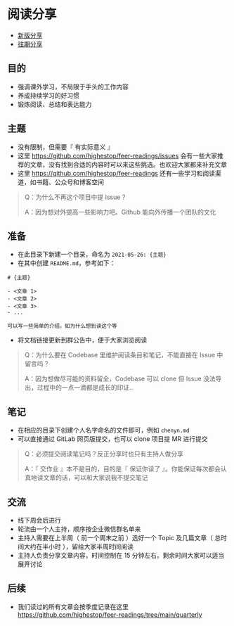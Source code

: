 # 阅读分享

- [新版分享](https://gitlab.zhenguanyu.com/feer/sharings/tree/master/feer-readings)
- [往期分享](https://confluence.zhenguanyu.com/pages/viewpage.action?pageId=112920531)

## 目的

- 强调课外学习，不局限于手头的工作内容
- 养成持续学习的好习惯
- 锻炼阅读、总结和表达能力

## 主题

- 没有限制，但需要『 有实际意义 』
- 这里 <https://github.com/highestop/feer-readings/issues> 会有一些大家推荐的文章，没有找到合适的内容时可以来这些挑选。也欢迎大家都来补充文章
- 这里 <https://github.com/highestop/feer-readings> 还有一些学习和阅读渠道，如书籍、公众号和博客空间

> Q：为什么不再这个项目中提 Issue？
> 
> A：因为想对外提高一些影响力吧。Github 能向外传播一个团队的文化

## 准备

- 在此目录下新建一个目录，命名为 `2021-05-26: {主题}`
- 在其中创建 `README.md`，参考如下：

```
# {主题}

- <文章 1>
- <文章 2>
- <文章 3>
- ...

可以写一些简单的介绍，如为什么想到读这个等
```

- 将文档链接更新到群公告中，便于大家浏览阅读

> Q：为什么要在 Codebase 里维护阅读条目和笔记，不能直接在 Issue 中留言吗？
>
> A：因为想做尽可能的资料留全，Codebase 可以 clone 但 Issue 没法导出，过程中的一点一滴都是成长的印证..

## 笔记

- 在相应的目录下创建个人名字命名的文件即可，例如 `chenyn.md`
- 可以直接通过 GitLab 网页版提交，也可以 clone 项目提 MR 进行提交

> Q：必须提交阅读笔记吗？反正分享时也只有主持人做分享
>
> A：『 交作业 』本不是目的，目的是『 保证你读了 』。你能保证每次都会认真地读文章的话，可以和大家说我不提交笔记

## 交流

- 线下周会后进行
- 轮流由一个人主持，顺序按企业微信群名单来
- 主持人需要在上半周（ 前一个周末之前 ）选好一个 Topic 及几篇文章（ 总时间大约在半小时 ），留给大家半周时间阅读
- 主持人负责分享文章内容，时间控制在 15 分钟左右，剩余时间大家可以适当展开讨论

## 后续

- 我们读过的所有文章会按季度记录在这里 <https://github.com/highestop/feer-readings/tree/main/quarterly>
